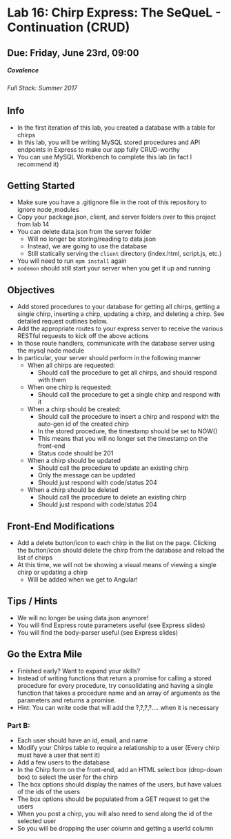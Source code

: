 # Lab 16: Chirp Express: The SeQueL - Continuation (CRUD)
## Due: Friday, June 23rd, 09:00
##### Covalence
###### Full Stack: Summer 2017

## Info
* In the first iteration of this lab, you created a database with a table for chirps
* In this lab, you will be writing MySQL stored procedures and API endpoints in Express to make our app fully CRUD-worthy
* You can use MySQL Workbench to complete this lab (in fact I recommend it)

## Getting Started
* Make sure you have a .gitignore file in the root of this repository to ignore node_modules
* Copy your package.json, client, and server folders over to this project from lab 14
* You can delete data.json from the server folder
    * Will no longer be storing/reading to data.json
    * Instead, we are going to use the database
    * Still statically serving the `client` directory (index.html, script.js, etc.)
* You will need to run `npm install` again
* `nodemon` should still start your server when you get it up and running

## Objectives
* Add stored procedures to your database for getting all chirps, getting a single chirp, inserting a chirp, updating a chirp, and deleting a chirp. See detailed request outlines below.
* Add the appropriate routes to your express server to receive the various RESTful requests to kick off the above actions
* In those route handlers, communicate with the database server using the mysql node module
* In particular, your server should perform in the following manner
    * When all chirps are requested:
        * Should call the procedure to get all chirps, and should respond with them
    * When one chirp is requested:
        * Should call the procedure to get a single chirp and respond with it
    * When a chirp should be created:
        * Should call the procedure to insert a chirp and respond with the auto-gen id of the created chirp
        * In the stored procedure, the timestamp should be set to NOW()
        * This means that you will no longer set the timestamp on the front-end
        * Status code should be 201
    * When a chirp should be updated
        * Should call the procedure to update an existing chirp
        * Only the message can be updated
        * Should just respond with code/status 204
    * When a chirp should be deleted
        * Should call the procedure to delete an existing chirp
        * Should just respond with code/status 204

## Front-End Modifications
* Add a delete button/icon to each chirp in the list on the page. Clicking the button/icon should delete the chirp from the database and reload the list of chirps
* At this time, we will not be showing a visual means of viewing a single chirp or updating a chirp
    * Will be added when we get to Angular!

## Tips / Hints
* We will no longer be using data.json anymore!
* You will find Express route parameters useful (see Express slides)
* You will find the body-parser useful (see Express slides)

## Go the Extra Mile
* Finished early? Want to expand your skills?
* Instead of writing functions that return a promise for calling a stored procedure for every procedure, try consolidating and having a single function that takes a procedure name and an array of arguments as the parameters and returns a promise.
* Hint: You can write code that will add the ?,?,?,?.... when it is necessary

### Part B:
* Each user should have an id, email, and name
* Modify your Chirps table to require a relationship to a user (Every chirp must have a user that sent it)
* Add a few users to the database
* In the Chirp form on the front-end, add an HTML select box (drop-down box) to select the user for the chirp
* The box options should display the names of the users, but have values of the ids of the users
* The box options should be populated from a GET request to get the users
* When you post a chirp, you will also need to send along the id of the selected user
* So you will be dropping the user column and getting a userId column